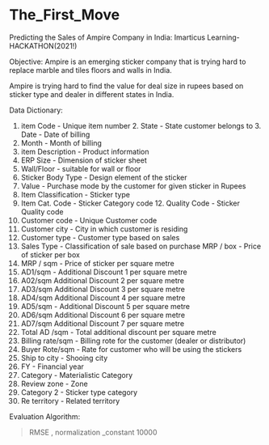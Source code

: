 # The_First_Move
Predicting the Sales of Ampire Company in India: Imarticus Learning- HACKATHON(2021!)

Objective:
Ampire is an emerging sticker company that is trying hard to replace marble  and tiles floors and walls in India.

Ampire is trying hard to find the value for deal size in rupees based on sticker  type and dealer in different states in India.


Data Dictionary: 
1. item Code - Unique item number 2. State - State customer belongs to 3. Date - Date of billing
4. Month - Month of billing
5. item Description - Product information
6. ERP Size - Dimension of sticker sheet
7. Wall/Floor - suitable for wall or floor
8. Sticker Body Type - Design element of the sticker
9. Value - Purchase mode by the customer for given sticker in Rupees
10. Item Classification - Sticker type
11. Item Cat. Code - Sticker Category code 12. Quality Code - Sticker Quality code
13. Customer code - Unique Customer code
14. Customer city - City in which customer is residing
15. Customer type - Customer type based on sales
16. Sales Type - Classification of sale based on purchase MRP / box - Price of sticker per box
17. MRP / sqm - Price of sticker per square metre
18. AD1/sqm - Additional Discount 1 per square metre
19. A02/sqm Additional Discount 2 per square metre
20. AD3/sqm Additional Discount 3 per square metre
21. AD4/sqm Additional Discount 4 per square metre
22. AD5/sqm - Additional Discount 5 per square metre
23. AD6/sqm Additional Discount 6 per square metre
24. AD7/sqm Additional Discount 7 per square metre
25. Total AD /sqm - Total additional discount per square metre
26. Billing rate/sqm - Billing rote for the customer (dealer or distributor)
27. Buyer Rote/sqm - Rate for customer who will be using the stickers
28. Ship to city - Shooing city
29. FY - Financial year
30. Category - Materialistic Category
31. Review zone - Zone
32. Category 2 - Sticker type category
33. Re territory - Related territory


Evaluation Algorithm: 
> RMSE , 
> normalization _constant 10000
